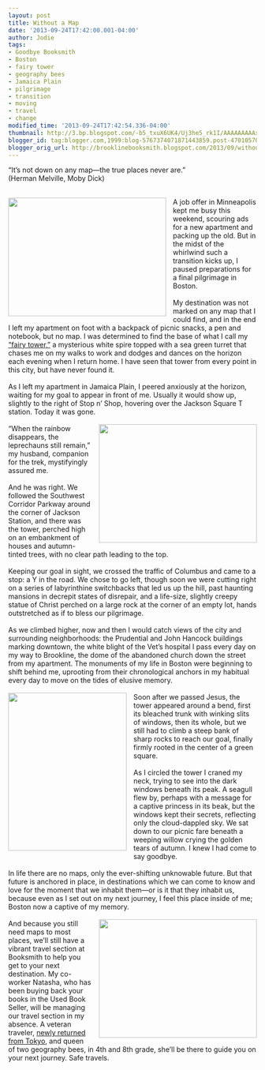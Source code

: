 ```yaml
---
layout: post
title: Without a Map
date: '2013-09-24T17:42:00.001-04:00'
author: Jodie
tags:
- Goodbye Booksmith
- Boston
- fairy tower
- geography bees
- Jamaica Plain
- pilgrimage
- transition
- moving
- travel
- change
modified_time: '2013-09-24T17:42:54.336-04:00'
thumbnail: http://3.bp.blogspot.com/-b5_txuX6UK4/Uj3he5_rk1I/AAAAAAAAAxs/O9HMfNj1DYs/s72-c/IMG_9041.JPG
blogger_id: tag:blogger.com,1999:blog-5767374071871443859.post-470105701259052441
blogger_orig_url: http://brooklinebooksmith.blogspot.com/2013/09/without-map.html
---
```


“It’s not down on any map—the true places never are.”<br />(Herman Melville, Moby Dick)<br /><br /><div class="separator" style="clear: both; text-align: center;"><a href="http://3.bp.blogspot.com/-b5_txuX6UK4/Uj3he5_rk1I/AAAAAAAAAxs/O9HMfNj1DYs/s1600/IMG_9041.JPG" imageanchor="1" style="clear: left; float: left; margin-bottom: 1em; margin-right: 1em;"><img border="0" height="240" src="http://3.bp.blogspot.com/-b5_txuX6UK4/Uj3he5_rk1I/AAAAAAAAAxs/O9HMfNj1DYs/s320/IMG_9041.JPG" width="320" /></a></div>A  job offer in Minneapolis kept me busy this weekend, scouring ads for a  new apartment and packing up the old. But in the midst of the whirlwind  such a transition kicks up, I paused preparations for a final pilgrimage  in Boston.<br /><br />My destination was not marked on any map that I could  find, and in the end I left my apartment on foot with a backpack of  picnic snacks, a pen and notebook, but no map. I was determined to find  the base of what I call my <a data-mce-href="http://brooklinebooksmith.blogspot.com/2013/05/to-go-or-not-to-go.html" href="http://brooklinebooksmith.blogspot.com/2013/05/to-go-or-not-to-go.html">“fairy tower,”</a> a mysterious white spire topped with a sea green turret that chases me  on my walks to work and dodges and dances on the horizon each evening  when I return home. I have seen that tower from every point in this  city, but have never found it.<br /><br />As I left my apartment in Jamaica  Plain, I peered anxiously at the horizon, waiting for my goal to appear  in front of me. Usually it would show up, slightly to  the right of Stop n’ Shop, hovering over the Jackson Square T station.  Today it was gone.<br /><br data-mce-bogus="1" /><a href="http://2.bp.blogspot.com/-U7glv8nDkSA/Uj3k0zrSGDI/AAAAAAAAAx4/4qn4vTJZEE4/s1600/IMG_9042.JPG" imageanchor="1" style="clear: right; float: right; margin-bottom: 1em; margin-left: 1em;"><img border="0" height="240" src="http://2.bp.blogspot.com/-U7glv8nDkSA/Uj3k0zrSGDI/AAAAAAAAAx4/4qn4vTJZEE4/s320/IMG_9042.JPG" width="320" /></a>“When the rainbow disappears, the leprechauns still remain,” my husband, companion for the trek, mystifyingly assured me.<br /><br />And  he was right. We followed the Southwest Corridor Parkway around the  corner of Jackson<br />Station, and there was the tower, perched high on an  embankment of houses and autumn-tinted trees, with no clear path leading  to the top.<br /><br />Keeping our goal in sight, we crossed the traffic of  Columbus and came to a stop: a Y in the road. We chose to go left,  though soon we were cutting right on a series of labyrinthine  switchbacks that led us up the hill, past haunting mansions in decrepit  states of disrepair, and a life-size, slightly creepy statue of Christ  perched on a large rock at the corner of an empty lot, hands  outstretched as if to bless our pilgrimage.<br /><br />As we climbed higher,  now and then I would catch views of the city and surrounding  neighborhoods: the Prudential and John Hancock buildings marking  downtown, the white blight of the Vet’s hospital I pass every day on my  way to Brookline, the dome of the abandoned church down the street from  my apartment. The monuments of my life in Boston were beginning to shift  behind me, uprooting from their chronological anchors in my habitual  every day to move on the tides of elusive memory.<br /><br /><div class="separator" style="clear: both; text-align: center;"><a href="http://1.bp.blogspot.com/-q-zePNUNZVE/Uj3k96gLA_I/AAAAAAAAAyA/WckZ9JMmQwg/s1600/IMG_9050.JPG" imageanchor="1" style="clear: left; float: left; margin-bottom: 1em; margin-right: 1em;"><img border="0" height="320" src="http://1.bp.blogspot.com/-q-zePNUNZVE/Uj3k96gLA_I/AAAAAAAAAyA/WckZ9JMmQwg/s320/IMG_9050.JPG" width="240" /></a></div>Soon  after we passed Jesus, the tower appeared around a bend, first its  bleached trunk with winking slits of windows, then its whole, but we  still had to climb a steep bank of sharp rocks to reach our goal,  finally firmly rooted in the center of a green square.<br /><br />As I circled  the tower I craned my neck, trying to see into the dark windows beneath  its peak. A seagull flew by, perhaps with a message for a captive  princess in its beak, but the windows kept their secrets, reflecting  only the cloud-dappled sky. We sat down to our picnic fare beneath a  weeping willow crying the golden tears of autumn. I knew I had come to  say goodbye.<br /><br />In life there are no maps, only the ever-shifting  unknowable future. But that future is anchored in place, in destinations  which we can come to know and love for the moment that we inhabit  them—or is it that they inhabit us, because even as I set out on my next  journey, I feel this place inside of me; Boston now a captive of my  memory.<br /><br /><div class="separator" style="clear: both; text-align: center;"><a href="http://2.bp.blogspot.com/-03AUtdHcA00/Uj3lH0KdMcI/AAAAAAAAAyI/wrtJwpa3zTU/s1600/IMG_8913.JPG" imageanchor="1" style="clear: right; float: right; margin-bottom: 1em; margin-left: 1em;"><img border="0" height="240" src="http://2.bp.blogspot.com/-03AUtdHcA00/Uj3lH0KdMcI/AAAAAAAAAyI/wrtJwpa3zTU/s320/IMG_8913.JPG" width="320" /></a></div>And because you still need maps to most places, we’ll still have a vibrant travel section at Booksmith to  help you get to your next destination. My co-worker Natasha, who has  been buying back your books in the Used Book Seller, will be managing  our travel section in my absence. A veteran traveler, <a data-mce-href="http://brooklinebooksmith.blogspot.com/2013/09/bookstore-tourism-tokyo-edition.html" href="http://brooklinebooksmith.blogspot.com/2013/09/bookstore-tourism-tokyo-edition.html">newly returned from Tokyo</a>, and queen of two geography bees, in 4th and 8th grade, she’ll be there to guide you on your next journey. Safe travels.